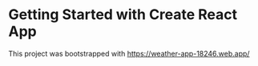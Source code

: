 # Getting Started with Create React App

This project was bootstrapped with https://weather-app-18246.web.app/


